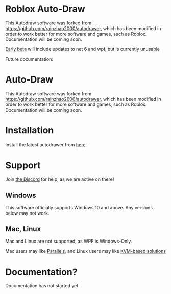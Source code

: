 # Roblox Auto-Draw
This Autodraw software was forked from https://github.com/rainzhao2000/autodrawer, which has been modified in order to work better for more software and games, such as Roblox.
Documentation will be coming soon.

[Early beta](https://github.com/Siydge/autodraw-roblox/tree/early-beta) will include updates to net 6 and wpf, but is currently unusable

Future documentation:

# Auto-Draw
 This Autodraw software was forked from https://github.com/rainzhao2000/autodrawer, which has been modified in order to work better for more software and games, such as Roblox.
Documentation will be coming soon.
 
# Installation

 Install the latest autodrawer from [here](https://github.com/Siydge/autodraw-roblox/releases).
 
# Support

Join [the Discord](https://discord.gg/rwvUFraDnb) for help, as we are active on there!
 
## Windows

This software officially supports Windows 10 and above. Any versions below may not work.

## Mac, Linux

Mac and Linux are not supported, as WPF is Windows-Only. 

Mac users may like [Parallels](https://www.parallels.com/au/products/desktop/), and Linux users may like [KVM-based solutions](https://wiki.archlinux.org/title/QEMU)

# Documentation?

Documentation has not started yet.
